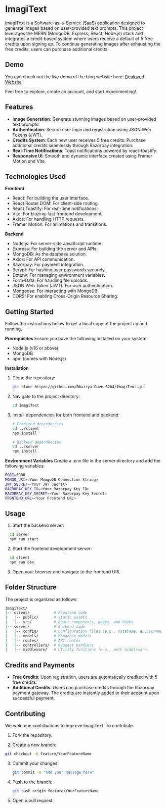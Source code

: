 # ImagiText
ImagiText is a Software-as-a-Service (SaaS) application designed to generate images based on user-provided text prompts. This project leverages the MERN (MongoDB, Express, React, Node.js) stack and integrates a credit-based system where users receive a default of 5 free credits upon signing up. To continue generating images after exhausting the free credits, users can purchase additional credits.

## Demo
You can check out the live demo of the blog website here: [Deployed Website](https://imagi-text-eight.vercel.app)

Feel free to explore, create an account, and start experimenting!

## Features
- **Image Generation**: Generate stunning images based on user-provided text prompts.
- **Authentication**: Secure user login and registration using JSON Web Tokens (JWT).
- **Credits System**: Each new user receives 5 free credits. Purchase additional credits seamlessly through Razorpay integration.
- **Real-Time Notifications**: Toast notifications powered by react-toastify.
- **Responsive UI**: Smooth and dynamic interface created using Framer Motion and Vite.

## Technologies Used

**Frontend**
- React: For building the user interface.
- React Router DOM: For client-side routing.
- React Toastify: For real-time notifications.
- Vite: For blazing-fast frontend development.
- Axios: For handling HTTP requests.
- Framer Motion: For animations and transitions.

**Backend**
- Node.js: For server-side JavaScript runtime.
- Express: For building the server and APIs.
- MongoDB: As the database solution.
- Axios: For API communication.
- Razorpay: For payment integration.
- Bcrypt: For hashing user passwords securely.
- Dotenv: For managing environment variables.
- Form-Data: For handling file uploads.
- JSON Web Token (JWT): For user authentication.
- Mongoose: For interacting with MongoDB.
- CORS: For enabling Cross-Origin Resource Sharing.

## Getting Started
Follow the instructions below to get a local copy of the project up and running.

**Prerequisites**
Ensure you have the following installed on your system:
- Node.js (v16 or above)
- MongoDB
- npm (comes with Node.js)

**Installation**
1. Clone the repository:
   ```bash
   git clone https://github.com/Dhairya-Dave-0204/ImagiText.git
   ```
   
2. Navigate to the project directory:
   ```bash
   cd ImagiText
   ```
   
3. Install dependencies for both frontend and backend:
   ```bash
   # Frontend dependencies
   cd ../client
   npm install

   # Backend dependencies
   cd ../server
   npm install
   ```

**Environment Variables**
Create a .env file in the server directory and add the following variables:

  ```bash
  PORT=5000
  MONGO_URI=<Your MongoDB Connection String>
  JWT_SECRET=<Your JWT Secret>
  RAZORPAY_KEY_ID=<Your Razorpay Key ID>
  RAZORPAY_KEY_SECRET=<Your Razorpay Key Secret>
  FRONTEND_URL=<Your Frontend URL>
```

## Usage
1. Start the backend server:
  ```bash
    cd server
    npm run start
  ``` 
2. Start the frontend development server:
  ```bash
    cd client
    npm run dev
  ```  
3. Open your browser and navigate to the frontend URL

## Folder Structure
The project is organized as follows:
```bash
ImagiText/
|-- client/           # Frontend code
|   |-- public/       # Static assets
|   |-- src/          # React components, pages, and hooks
|-- server/           # Backend code
|   |-- config/       # Configuration files (e.g., database, environment setup)
|   |-- models/       # Mongoose models
|   |-- routes/       # API routes
|   |-- controllers/  # Request handlers
|   |-- middleware/   # Utility functions (e.g., auth middleware)
```

## Credits and Payments
- **Free Credits**: Upon registration, users are automatically credited with 5 free credits.
- **Additional Credits**: Users can purchase credits through the Razorpay payment gateway. The credits are instantly added to their account upon successful payment.

## Contributing
We welcome contributions to improve ImagiText. To contribute:

1. Fork the repository.

2. Create a new branch:
  ```bash
  git checkout -b feature/YourFeatureName
```

3. Commit your changes:
   ```bash
   git commit -m "Add your message here"
   ```
   
4. Push to the branch:
   ```bash
   git push origin feature/YourFeatureName
   ```

5. Open a pull request.
